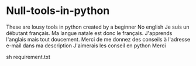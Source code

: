 # Null-tools-in-python
These are lousy tools in python created by a beginner
No english
Je suis un débutant français. Ma langue natale est donc le français.
J'apprends l'anglais mais tout doucement. Merci de me donnez des conseils à l'adresse e-mail dans ma description 
J'aimerais les conseil en python
Merci 

sh requirement.txt
